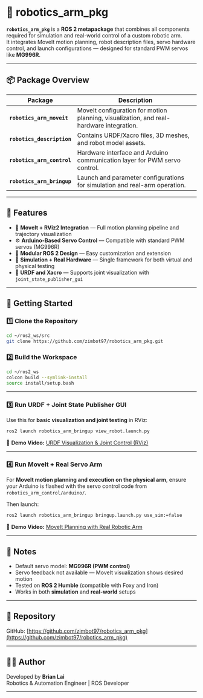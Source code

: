 # 🤖 robotics_arm_pkg

**`robotics_arm_pkg`** is a **ROS 2 metapackage** that combines all components required for simulation and real-world control of a custom robotic arm.  
It integrates MoveIt motion planning, robot description files, servo hardware control, and launch configurations — designed for standard PWM servos like **MG996R**.

---

## 📦 Package Overview

| Package | Description |
|----------|-------------|
| **`robotics_arm_moveit`** | MoveIt configuration for motion planning, visualization, and real-hardware integration. |
| **`robotics_description`** | Contains URDF/Xacro files, 3D meshes, and robot model assets. |
| **`robotics_arm_control`** | Hardware interface and Arduino communication layer for PWM servo control. |
| **`robotics_arm_bringup`** | Launch and parameter configurations for simulation and real-arm operation. |

---

## 🧩 Features

- 🦾 **MoveIt + RViz2 Integration** — Full motion planning pipeline and trajectory visualization  
- ⚙️ **Arduino-Based Servo Control** — Compatible with standard PWM servos (MG996R)  
- 🧱 **Modular ROS 2 Design** — Easy customization and extension  
- 🧠 **Simulation + Real Hardware** — Single framework for both virtual and physical testing  
- 🧩 **URDF and Xacro** — Supports joint visualization with `joint_state_publisher_gui`

---

## 🚀 Getting Started

### 1️⃣ Clone the Repository
```bash
cd ~/ros2_ws/src
git clone https://github.com/zimbot97/robotics_arm_pkg.git
```

### 2️⃣ Build the Workspace
```bash
cd ~/ros2_ws
colcon build --symlink-install
source install/setup.bash
```

---

### 3️⃣ Run URDF + Joint State Publisher GUI
Use this for **basic visualization and joint testing** in RViz:
```bash
ros2 launch robotics_arm_bringup view_robot.launch.py
```

🎥 **Demo Video:** [URDF Visualization & Joint Control (RViz)](https://www.youtube.com/watch?v=IXoSNhc9wtE)

---

### 4️⃣ Run MoveIt + Real Servo Arm
For **MoveIt motion planning and execution on the physical arm**, ensure your Arduino is flashed with the servo control code from `robotics_arm_control/arduino/`.

Then launch:
```bash
ros2 launch robotics_arm_bringup bringup.launch.py use_sim:=false
```

🎥 **Demo Video:** [MoveIt Planning with Real Robotic Arm](https://www.youtube.com/watch?v=SRe8D7kJSTs)

---

## 🧠 Notes

- Default servo model: **MG996R (PWM control)**  
- Servo feedback not available — MoveIt visualization shows desired motion  
- Tested on **ROS 2 Humble** (compatible with Foxy and Iron)  
- Works in both **simulation** and **real-world** setups  

---

## 🔗 Repository

GitHub: [https://github.com/zimbot97/robotics_arm_pkg](https://github.com/zimbot97/robotics_arm_pkg)

---

## 🧑‍💻 Author

Developed by **Brian Lai**  
Robotics & Automation Engineer | ROS Developer  

---
